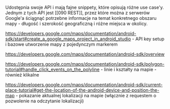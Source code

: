 Udostępnia swoje API i mają fajne snippety, które opisują różne use case'y.
Jednym z tych API jest [[090 REST]], przez które można z serwerów Google'a ściągnąć potrzebne informacje na temat konkretnego obszaru mapy - długość i szerokość geograficzną i różne miejsca w okolicy.


https://developers.google.com/maps/documentation/android-sdk/start#create_a_google_maps_project_in_android_studio - API key setup i bazowe utworzenie mapy z pojedynczym markerem

https://developers.google.com/maps/documentation/android-sdk/overview

https://developers.google.com/maps/documentation/android-sdk/polygon-tutorial#handle_click_events_on_the_polyline - linie i kształty na mapie - również klikalne

https://developers.google.com/maps/documentation/android-sdk/current-place-tutorial#get-the-location-of-the-android-device-and-position-the-map - pokazanie aktualnej lokalizacji na mapie (włącznie z requestem o pozwolenie na odczytanie lokalizacji)

